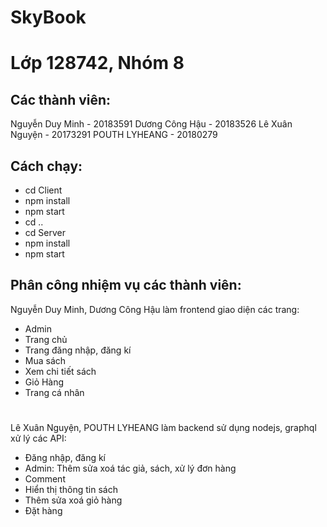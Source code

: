 # SkyBook
# Lớp 128742, Nhóm 8
## Các thành viên:
Nguyễn Duy Minh - 20183591
Dương Công Hậu - 20183526
Lê Xuân Nguyện - 20173291
POUTH LYHEANG - 20180279
## Cách chạy:
- cd Client
- npm install
- npm start
- cd ..
- cd Server
- npm install
- npm start
## Phân công nhiệm vụ các thành viên:
Nguyễn Duy Minh, Dương Công Hậu làm frontend giao diện các trang: 
- Admin
- Trang chủ
- Trang đăng nhập, đăng kí
- Mua sách
- Xem chi tiết sách
- Giỏ Hàng
- Trang cá nhân
#
Lê Xuân Nguyện, POUTH LYHEANG làm backend sử dụng nodejs, graphql xử lý các API:
- Đăng nhập, đăng kí
- Admin: Thêm sửa xoá tác giả, sách, xử lý đơn hàng
- Comment
- Hiển thị thông tin sách
- Thêm sửa xoá giỏ hàng
- Đặt hàng